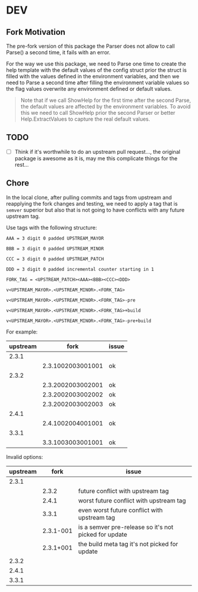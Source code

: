 # DEV

## Fork Motivation

The pre-fork version of this package the Parser does not allow to call Parse() a second time, it fails with an error.

For the way we use this package, we need to Parse one time to create the help template with the default values of the config struct prior the struct is filled with the values defined in the environment variables, and then we need to Parse a second time after filling the environment variable values so the flag values overwrite any environment defined or default values.

> Note that if we call ShowHelp for the first time after the second Parse, the default values are affected by the environment variables. To avoid this we need to call ShowHelp prior the second Parser or better Help.ExtractValues to capture the real default values.

## TODO

* [ ] Think if it's worthwhile to do an upstream pull request..., the original package is awesome as it is, may me this complicate things for the rest...

## Chore

In the local clone, after pulling commits and tags from upstream and reapplying the fork changes and testing, we need to apply a tag that is `semver` superior but also that is not going to have conflicts with any future upstream tag.

Use tags with the following structure:

```text
AAA = 3 digit 0 padded UPSTREAM_MAYOR

BBB = 3 digit 0 padded UPSTREAM_MINOR

CCC = 3 digit 0 padded UPSTREAM_PATCH

DDD = 3 digit 0 padded incremental counter starting in 1

FORK_TAG = <UPSTREAM_PATCH><AAA><BBB><CCC><DDD>

v<UPSTREAM_MAYOR>.<UPSTREAM_MINOR>.<FORK_TAG>

v<UPSTREAM_MAYOR>.<UPSTREAM_MINOR>.<FORK_TAG>-pre

v<UPSTREAM_MAYOR>.<UPSTREAM_MINOR>.<FORK_TAG>+build

v<UPSTREAM_MAYOR>.<UPSTREAM_MINOR>.<FORK_TAG>-pre+build
```

For example:

| upstream | fork              | issue |
| -------- | ----------------- | ----- |
| 2.3.1    |                   |       |
|          | 2.3.1002003001001 | ok    |
| 2.3.2    |                   |       |
|          | 2.3.2002003002001 | ok    |
|          | 2.3.2002003002002 | ok    |
|          | 2.3.2002003002003 | ok    |
| 2.4.1    |                   |       |
|          | 2.4.1002004001001 | ok    |
| 3.3.1    |                   |       |
|          | 3.3.1003003001001 | ok    |

Invalid options:

| upstream | fork      | issue                                                 |
| -------- | --------- | ----------------------------------------------------- |
| 2.3.1    |           |                                                       |
|          | 2.3.2     | future conflict with upstream tag                     |
|          | 2.4.1     | worst future conflict with upstream tag               |
|          | 3.3.1     | even worst future conflict with upstream tag          |
|          | 2.3.1-001 | is a semver pre-release so it's not picked for update |
|          | 2.3.1+001 | the build meta tag it's not picked for update         |
| 2.3.2    |           |                                                       |
| 2.4.1    |           |                                                       |
| 3.3.1    |           |                                                       |
